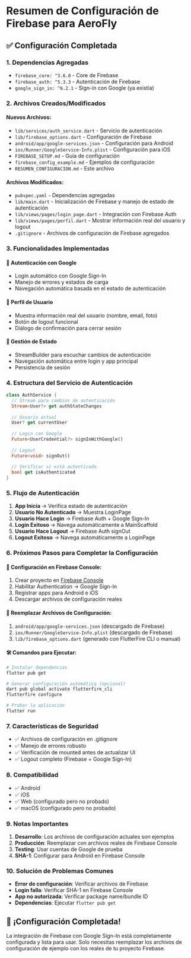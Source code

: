 # Resumen de Configuración de Firebase para AeroFly

## ✅ Configuración Completada

### 1. Dependencias Agregadas
- `firebase_core: ^3.6.0` - Core de Firebase
- `firebase_auth: ^5.3.3` - Autenticación de Firebase
- `google_sign_in: ^6.2.1` - Sign-in con Google (ya existía)

### 2. Archivos Creados/Modificados

#### Nuevos Archivos:
- `lib/services/auth_service.dart` - Servicio de autenticación
- `lib/firebase_options.dart` - Configuración de Firebase
- `android/app/google-services.json` - Configuración para Android
- `ios/Runner/GoogleService-Info.plist` - Configuración para iOS
- `FIREBASE_SETUP.md` - Guía de configuración
- `firebase_config_example.md` - Ejemplos de configuración
- `RESUMEN_CONFIGURACION.md` - Este archivo

#### Archivos Modificados:
- `pubspec.yaml` - Dependencias agregadas
- `lib/main.dart` - Inicialización de Firebase y manejo de estado de autenticación
- `lib/views/pages/login_page.dart` - Integración con Firebase Auth
- `lib/views/pages/perfil.dart` - Mostrar información real del usuario y logout
- `.gitignore` - Archivos de configuración de Firebase agregados

### 3. Funcionalidades Implementadas

#### 🔐 Autenticación con Google
- Login automático con Google Sign-In
- Manejo de errores y estados de carga
- Navegación automática basada en el estado de autenticación

#### 👤 Perfil de Usuario
- Muestra información real del usuario (nombre, email, foto)
- Botón de logout funcional
- Diálogo de confirmación para cerrar sesión

#### 🔄 Gestión de Estado
- StreamBuilder para escuchar cambios de autenticación
- Navegación automática entre login y app principal
- Persistencia de sesión

### 4. Estructura del Servicio de Autenticación

```dart
class AuthService {
  // Stream para cambios de autenticación
  Stream<User?> get authStateChanges
  
  // Usuario actual
  User? get currentUser
  
  // Login con Google
  Future<UserCredential?> signInWithGoogle()
  
  // Logout
  Future<void> signOut()
  
  // Verificar si está autenticado
  bool get isAuthenticated
}
```

### 5. Flujo de Autenticación

1. **App Inicia** → Verifica estado de autenticación
2. **Usuario No Autenticado** → Muestra LoginPage
3. **Usuario Hace Login** → Firebase Auth + Google Sign-In
4. **Login Exitoso** → Navega automáticamente a MainScaffold
5. **Usuario Hace Logout** → Firebase Auth signOut
6. **Logout Exitoso** → Navega automáticamente a LoginPage

### 6. Próximos Pasos para Completar la Configuración

#### 🔧 Configuración en Firebase Console:
1. Crear proyecto en [Firebase Console](https://console.firebase.google.com/)
2. Habilitar Authentication → Google Sign-In
3. Registrar apps para Android e iOS
4. Descargar archivos de configuración reales

#### 📱 Reemplazar Archivos de Configuración:
1. `android/app/google-services.json` (descargado de Firebase)
2. `ios/Runner/GoogleService-Info.plist` (descargado de Firebase)
3. `lib/firebase_options.dart` (generado con FlutterFire CLI o manual)

#### 🛠️ Comandos para Ejecutar:
```bash
# Instalar dependencias
flutter pub get

# Generar configuración automática (opcional)
dart pub global activate flutterfire_cli
flutterfire configure

# Probar la aplicación
flutter run
```

### 7. Características de Seguridad

- ✅ Archivos de configuración en .gitignore
- ✅ Manejo de errores robusto
- ✅ Verificación de mounted antes de actualizar UI
- ✅ Logout completo (Firebase + Google Sign-In)

### 8. Compatibilidad

- ✅ Android
- ✅ iOS
- ✅ Web (configurado pero no probado)
- ✅ macOS (configurado pero no probado)

### 9. Notas Importantes

1. **Desarrollo**: Los archivos de configuración actuales son ejemplos
2. **Producción**: Reemplazar con archivos reales de Firebase Console
3. **Testing**: Usar cuentas de Google de prueba
4. **SHA-1**: Configurar para Android en Firebase Console

### 10. Solución de Problemas Comunes

- **Error de configuración**: Verificar archivos de Firebase
- **Login falla**: Verificar SHA-1 en Firebase Console
- **App no autorizada**: Verificar package name/bundle ID
- **Dependencias**: Ejecutar `flutter pub get`

## 🎉 ¡Configuración Completada!

La integración de Firebase con Google Sign-In está completamente configurada y lista para usar. Solo necesitas reemplazar los archivos de configuración de ejemplo con los reales de tu proyecto Firebase. 